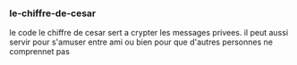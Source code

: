### le-chiffre-de-cesar ###

le code le chiffre de cesar sert a crypter les messages privees.
il peut aussi servir pour s'amuser entre ami ou bien pour que d'autres personnes ne comprennet pas
